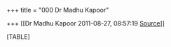 +++
title = "000 Dr Madhu Kapoor"

+++
[[Dr Madhu Kapoor	2011-08-27, 08:57:19 [Source](https://groups.google.com/g/bvparishat/c/DR-Vt2B21uU)]]



[TABLE]

